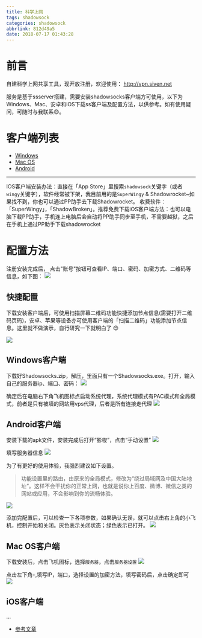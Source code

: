 ```yaml
---
title: 科学上网
tags: shadowsock
categories: shadowsock
abbrlink: 812d49a5
date: 2018-07-17 01:43:28
---
```


# 前言
自建科学上网共享工具，现开放注册，欢迎使用： http://vpn.siven.net

服务是基于ssserver搭建，需要安装shadowsocks客户端方可使用，以下为Windows、Mac、安卓和iOS下载ss客户端及配置方法，以供参考。如有使用疑问，可随时与我联系😊。

# 客户端列表
- [Windows](https://github.com/shadowsocks/shadowsocks-windows/releases)
- [Mac OS](https://github.com/shadowsocks/ShadowsocksX-NG/releases)
- [Android](https://github.com/shadowsocks/shadowsocks-android/releases)

<!-- more -->

----
IOS客户端安装办法：直接在「App Store」里搜索`shadowsock`关键字（或者`wingy`关键字），软件经常被下架，我目前用的是`SuperWingy` & Shadowrocket~如果找不到，你也可以通过PP助手去下载Shadowrocket。
收费软件：「SuperWingy」，「ShadowBroken」。推荐免费下载iOS客户端方法：也可以电脑下载PP助手，手机连上电脑后会自动将PP助手同步至手机，不需要越狱，之后在手机上通过PP助手下载shadowrocket


# 配置方法

注册安装完成后， 点击"账号"按钮可查看IP、端口、密码、加密方式、二维码等信息，如下图：
![](http://qiniu-pic.siven.net/blog/52tmg.png)

## 快捷配置
下载安装客户端后，可使用扫描屏幕二维码功能快捷添加节点信息(需要打开二维码页码)，安卓、苹果等设备亦可使用客户端的「扫描二维码」功能添加节点信息。这里就不做演示，自行研究一下就明白了 😊

![](http://qiniu-pic.siven.net/blog/rnh2b.png)

## Windows客户端

下载好Shadowsocks.zip，解压，里面只有一个Shadowsocks.exe。打开，输入自己的服务器ip、端口、密码：
![](http://qiniu-pic.siven.net/blog/dssa7.jpg)

确定后在电脑右下角飞机图标点启动系统代理，系统代理模式有PAC模式和全局模式，前者是只有被墙的网站用vps代理，后者是所有连接走代理
![](http://qiniu-pic.siven.net/blog/261d6.jpg)


## Android客户端
安装下载的apk文件，安装完成后打开“影梭”，点击“手动设置”
![](http://qiniu-pic.siven.net/blog/ol45p.jpg)

填写服务器信息
![](http://qiniu-pic.siven.net/blog/nkaef.jpg)

为了有更好的使用体验，我强烈建议如下设置。

> 功能设置里的路由，由原来的全局模式，修改为“绕过局域网及中国大陆地址”。这样不会干扰你的正常上网，也就是说你上百度、微博、微信之类的网站或应用，不会影响到你的流畅体验。

![](http://qiniu-pic.siven.net/blog/vxlis.jpg)

添加完配置后，可以检查一下各项参数，如果确认无误，就可以点击右上角的小飞机，控制开始和关闭。灰色表示关闭状态；绿色表示已打开。
![](http://qiniu-pic.siven.net/blog/jouug.jpg)

## Mac OS客户端
下载安装后，点击飞机图标，选择`服务器`，点击`服务器设置`
![](http://qiniu-pic.siven.net/blog/f6f40.png)

点击左下角`+`,填写IP，端口，选择设置的加密方法，填写密码后，点击确定即可
![](http://qiniu-pic.siven.net/blog/yjnrz.png)

## iOS客户端
...

- [参考文章](https://vultr.aicnm.com/Windows、Mac、安卓和iOS下载ss客户端及配置方法/)